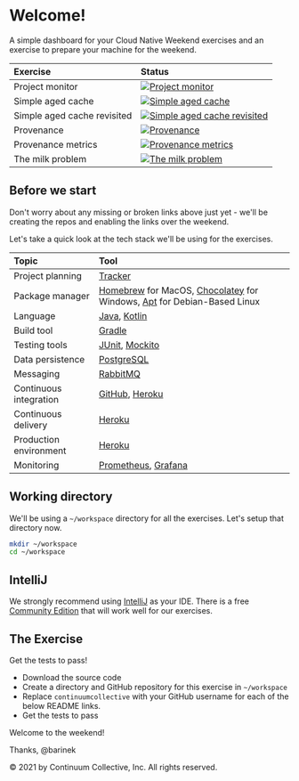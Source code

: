 # Welcome!

A simple dashboard for your Cloud Native Weekend exercises and an exercise to prepare your machine for the weekend.

|Exercise|Status|
|:---|:---|
|Project monitor| [![Project monitor](https://github.com/continuumcollective/project-monitor/actions/workflows/build.yml/badge.svg)](https://github.com/continuumcollective/project-monitor/actions/workflows/build.yml)|
|Simple aged cache| [![Simple aged cache](https://github.com/continuumcollective/simple-aged-cache/actions/workflows/build.yml/badge.svg)](https://github.com/continuumcollective/project-monitor/actions/workflows/build.yml)|
|Simple aged cache revisited| [![Simple aged cache revisited](https://github.com/continuumcollective/simple-aged-cache-revisited/actions/workflows/build.yml/badge.svg)](https://github.com/continuumcollective/project-monitor/actions/workflows/build.yml)|
|Provenance| [![Provenance](https://github.com/continuumcollective/provenance/actions/workflows/build.yml/badge.svg)](https://github.com/continuumcollective/project-monitor/actions/workflows/build.yml)|
|Provenance metrics| [![Provenance metrics](https://github.com/continuumcollective/provenance-metrics/actions/workflows/build.yml/badge.svg)](https://github.com/continuumcollective/project-monitor/actions/workflows/build.yml)|
|The milk problem| [![The milk problem](https://github.com/continuumcollective/the-milk-problem/actions/workflows/build.yml/badge.svg)](https://github.com/continuumcollective/project-monitor/actions/workflows/build.yml)|

## Before we start

Don't worry about any missing or broken links above just yet - we'll be creating the repos
and enabling the links over the weekend.

Let's take a quick look at the tech stack we'll be using for the exercises.

|Topic|Tool|
|:---|:---|
|Project planning|[Tracker](https://www.pivotaltracker.com/)|
|Package manager|[Homebrew](https://brew.sh/) for MacOS, [Chocolatey](https://chocolatey.org/) for Windows, [Apt](https://wiki.debian.org/Apt) for Debian-Based Linux|
|Language|[Java](https://en.wikipedia.org/wiki/Java_%28programming_language%29), [Kotlin](https://kotlinlang.org/)|
|Build tool|[Gradle](https://gradle.org/)|
|Testing tools|[JUnit](https://junit.org/junit5/), [Mockito](https://site.mockito.org/)|
|Data persistence|[PostgreSQL](https://www.postgresql.org/)|
|Messaging|[RabbitMQ](https://www.rabbitmq.com/)|
|Continuous integration|[GitHub](https://github.com/), [Heroku](https://www.heroku.com/)|
|Continuous delivery|[Heroku](https://www.heroku.com/)|
|Production environment|[Heroku](https://www.heroku.com/)|
|Monitoring|[Prometheus](https://prometheus.io/), [Grafana](https://grafana.com/)|

## Working directory

We'll be using a `~/workspace` directory for all the exercises. Let's setup that directory now.

```bash
mkdir ~/workspace
cd ~/workspace
```

## IntelliJ

We strongly recommend using [IntelliJ](https://www.jetbrains.com/idea/) as your IDE. There is a free
[Community Edition](https://www.jetbrains.com/idea/features/editions_comparison_matrix.html)
that will work well for our exercises.

## The Exercise

Get the tests to pass!

- Download the source code
- Create a directory and GitHub repository for this exercise in `~/workspace`
- Replace `continuumcollective` with your GitHub username for each of the below README links.
- Get the tests to pass

Welcome to the weekend!

Thanks, @barinek

© 2021 by Continuum Collective, Inc. All rights reserved.
